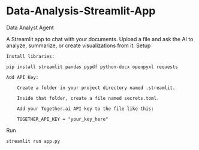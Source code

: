 # Data-Analysis-Streamlit-App
Data Analyst Agent

A Streamlit app to chat with your documents. Upload a file and ask the AI to analyze, summarize, or create visualizations from it.
Setup

    Install libraries:

    pip install streamlit pandas pypdf python-docx openpyxl requests

    Add API Key:

        Create a folder in your project directory named .streamlit.

        Inside that folder, create a file named secrets.toml.

        Add your Together.ai API key to the file like this:

        TOGETHER_API_KEY = "your_key_here"

Run

    streamlit run app.py
